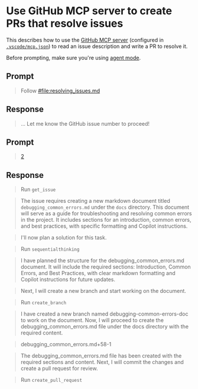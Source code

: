 # Use GitHub MCP server to create PRs that resolve issues

This describes how to use the [GitHub MCP server](https://github.com/github/github-mcp-server) (configured in [`.vscode/mcp.json`](/.vscode/mcp.json)) to read an issue description and write a PR to resolve it.

Before prompting, make sure you're using [agent mode](https://code.visualstudio.com/docs/copilot/chat/chat-agent-mode).

## Prompt

> Follow [#file:resolving_issues.md](/docs/resolving_issues.md)

## Response

> ...
> Let me know the GitHub issue number to proceed!

## Prompt

> [2](https://github.com/chrisjaure/copilot-prompt-engineering/issues/2)

## Response

> Run `get_issue`

> The issue requires creating a new markdown document titled `debugging_common_errors.md` under the `docs` directory. This document will serve as a guide for troubleshooting and resolving common errors in the project. It includes sections for an introduction, common errors, and best practices, with specific formatting and Copilot instructions.

> I'll now plan a solution for this task.

> Run `sequentialthinking`

> I have planned the structure for the debugging_common_errors.md document. It will include the required sections: Introduction, Common Errors, and Best Practices, with clear markdown formatting and Copilot instructions for future updates.

> Next, I will create a new branch and start working on the document.

> Run `create_branch`

> I have created a new branch named debugging-common-errors-doc to work on the document. Now, I will proceed to create the debugging_common_errors.md file under the docs directory with the required content.

> debugging_common_errors.md+58-1

> The debugging_common_errors.md file has been created with the required sections and content. Next, I will commit the changes and create a pull request for review.

> Run `create_pull_request`

> 
